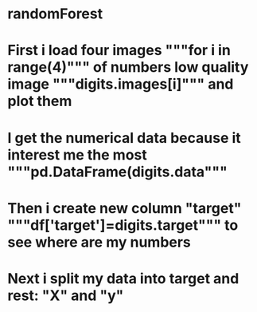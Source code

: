 # randomForest
# First i load four images """for i in range(4)""" of numbers low quality image """digits.images[i]""" and plot them 
# I get the numerical data because it interest me the most """pd.DataFrame(digits.data"""
# Then i create new column "target" """df['target']=digits.target""" to see where are my numbers
# Next i split my data into target and rest: "X" and "y" 
